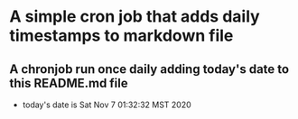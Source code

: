 A simple cron job that adds daily timestamps to markdown file
============================================================
## A chronjob run once daily adding today's date to this README.md file
* today's date is Sat Nov  7 01:32:32 MST 2020

